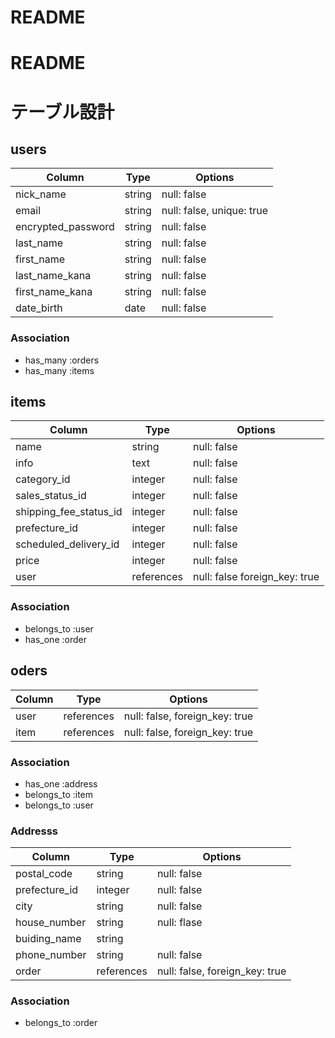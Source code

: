 # README

# README
# テーブル設計

## users
| Column             | Type       | Options                        |
| ------------------ | ---------- | ------------------------------ |
| nick_name          | string     | null: false                    |
| email              | string     | null: false, unique: true      |
| encrypted_password | string     | null: false                    |
| last_name          | string     | null: false                    |
| first_name         | string     | null: false                    |
| last_name_kana     | string     | null: false                    |
| first_name_kana    | string     | null: false                    |
| date_birth         | date       | null: false                    |

### Association
- has_many :orders
- has_many :items

## items
| Column                        | Type         | Options                        |
| ------------------------------| -------------| ------------------------------ |
| name                          | string       | null: false                    |
| info                          | text         | null: false                    |
| category_id                   | integer      | null: false                    |
| sales_status_id               | integer      | null: false                    |
| shipping_fee_status_id        | integer      | null: false                    | 
| prefecture_id                 | integer      | null: false                    |
| scheduled_delivery_id         | integer      | null: false                    |
| price                         | integer      | null: false                    |
| user                          | references   | null: false foreign_key: true  |


### Association
- belongs_to :user
- has_one :order

## oders 
| Column             | Type       | Options                        |
| ------------------ | ---------- | ------------------------------ |
| user               | references | null: false, foreign_key: true |
| item               | references | null: false, foreign_key: true |

### Association
- has_one :address
- belongs_to :item
- belongs_to :user

### Addresss
| Column               | Type         | Options                        |
| ---------------------| -------------| ------------------------------ |
| postal_code          | string       | null: false                    |
| prefecture_id        | integer      | null: false                    |
| city                 | string       | null: false                    |
| house_number         | string       | null: flase                    |
| buiding_name         | string       |                                |
| phone_number         | string       | null: false                    | 
| order                | references   | null: false, foreign_key: true |                   |
### Association
- belongs_to :order